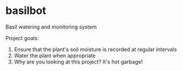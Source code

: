 # basilbot
Basil watering and monitoring system

Project goals:
1. Ensure that the plant's soil moisture is recorded at regular intervals
2. Water the plant when appropriate
3. Why are you looking at this project? It's hot garbage!
